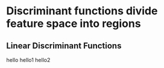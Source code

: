 # Discriminant functions divide feature space into regions

## Linear Discriminant Functions

hello
hello1
hello2